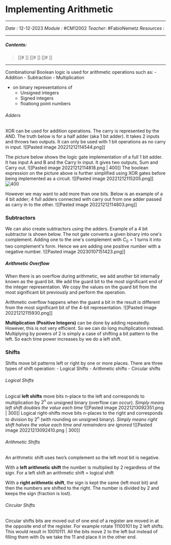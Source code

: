 # Implementing Arithmetic
---
*Date :*  12-12-2023 
*Module :* #CM12002 
*Teacher*: #FabioNemetz 
*Resources :*

---
##### Contents: 
> [[# ]]
> [[# ]]
> [[# ]]
> 
--- 

Combinational Boolean logic is used for arithmetic operations such as:
	- Addition
	- Subtraction
	- Multiplication
- on binary representations of 
	- Unsigned integers
	- Signed integers
	- floationg point numbers 

###### Adders
XOR can be used for addition operations. The carry is represented by the AND. The truth below is for a half adder (aka 1 bit adder). It takes 2 inputs and throws two outputs. It can only be used with 1 bit operations as no carry in input. 
![[Pasted image 20221212114544.png]]

The picture below shows the logic gate implementation of a full 1 bit adder. It has input A and B and the Carry In input. It gives two outputs, Sum and Carry out. 
![[Pasted image 20221212114818.png | 400]]
The boolean expression on the picture above is further simplified using XOR gates before being implemented as a circuit. 
![[Pasted image 20221212115205.png]]
![400](https://circuitdigest.com/sites/default/files/projectimage_tut/Full-Adder-Circuit.png)

However we may want to add more than one bits. Below is an example of a 4 bit adder; 4 full adders connected with carry out from one adder passed as carry in to the other. 
![[Pasted image 20221212114803.png]]

### Subtractors
We can also create subtractors using the adders. Example of a 4 bit subtractor is shown below. The not gate converts a given binary into one's complement. Adding one to the one's complement with $C_0 = 1$ turns it into two complement's form. Hence we are adding one positive number with a negative number. 
![[Pasted image 20230107151423.png]]

##### Arithmetic Overflow
When there is an overflow during arithmetic, we add another bit internally known as the guard bit. We add the guard bit to the most significant end of the integer representation. We copy the values on the guard bit from the most significant bit previously and perform the operation. 

Arithmetic overflow happens when the guard a bit in the result is different from the most significant bit of the 4-bit representation. 
![[Pasted image 20221212115930.png]]

**Multiplication (Positive Integers)** can be done by adding repeatedly. However, this is not very efficient. So we can do long multiplication instead. 
Multiplying by powers of 2 is simply a case of shifting a bit pattern to the left. So each time power increases by we do a left shift. 

### Shifts

Shifts move bit patterns left or right by one or more places. 
There are three types of shift operation:
	- Logical Shifts
	- Arithmetic shifts
	- Circular shifts

###### Logical Shifts
Logical **left shifts** move bits n-place to the left and corresponds to multiplication by $2^n$ on unsigned binary (overflow can occur). *Simply means left shift doubles the value each time*
![[Pasted image 20221213092351.png | 300]]
Logical right-shifts move bits n-places to the right and corresponds to division by $2^n$ (with rounding on unsigned binary). *Simply means right shift halves the value each time and remainders are ignored*
![[Pasted image 20221213092410.png | 300]]

###### Arithmetic Shifts
An arithmetic shift uses two’s complement so the left most bit is negative. 

With a **left arithmetic shift** the number is multiplied by 2 regardless of the sign. For a left shift an arithmetic shift = logical shift

With a **right arithmetic shift**, the sign is kept the same (left most bit) and then the numbers are shifted to the right. The number is divided by 2 and keeps the sign (fraction is lost).

###### Circular Shifts
Circular shifts bits are moved out of one end of a register are moved in at the opposite end of the register. 
For example rotate $11100101$ by 2 left shifts. This would result in $10010111$. All the bits move 2 to the left but instead of filling them with 0s we take the $11$ and place it in the other end.